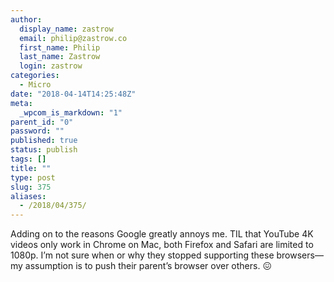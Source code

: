 ```yaml
---
author:
  display_name: zastrow
  email: philip@zastrow.co
  first_name: Philip
  last_name: Zastrow
  login: zastrow
categories:
  - Micro
date: "2018-04-14T14:25:48Z"
meta:
  _wpcom_is_markdown: "1"
parent_id: "0"
password: ""
published: true
status: publish
tags: []
title: ""
type: post
slug: 375
aliases:
  - /2018/04/375/
---
```

<p>Adding on to the reasons Google greatly annoys me. TIL that YouTube 4K videos only work in Chrome on Mac, both Firefox and Safari are limited to 1080p. I’m not sure when or why they stopped supporting these browsers—my assumption is to push their parent’s browser over others. 😖</p>
